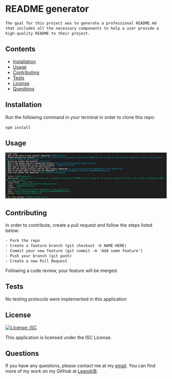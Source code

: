 
  
  # README generator

    The goal for this project was to generate a professional README.md that includes all the necessary components to help a user provide a high-quality README to their project.

  ## Contents

  - [Installation](#installation)
  - [Usage](#usage)
  - [Contributing](#contributing)
  - [Tests](#tests)
  - [License](#license)
  - [Questions](#questions)

  ## Installation

  Run the following command in your terminal in order to clone this repo:

  `npm install`

  ## Usage
  
  ![Preview](./images/preview.png)

  ## Contributing

  In order to contribute, create a pull request and follow the steps listed below:

    - Fork the repo
    - Create a feature branch (git checkout -b NAME-HERE)
    - Commit your new feature (git commit -m 'Add some feature')
    - Push your branch (git push)
    - Create a new Pull Request

  Following a code review, your feature will be merged.

  ## Tests

  No testing protocols were implemented in this application

  ## License

  [![License: ISC](https://img.shields.io/badge/License-ISC-blue.svg)](https://opensource.org/licenses/ISC)

  This application is licensed under the ISC License.

  ## Questions

  If you have any questions, please contact me at my [email](mailto:leandrikuyk@gmail.com?subject=%20README%20Generator). You can find more of my work on my GitHub at [LeandriB](https://github.com/LeandriB). 
